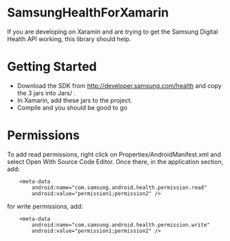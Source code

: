 # SamsungHealthForXamarin
If you are developing on Xaramin and are trying to get the Samsung Digital Health API working, this library should help.

# Getting Started
* Download the SDK from http://developer.samsung.com/health and copy the 3 jars into Jars/ .
* In Xamarin, add these jars to the project.
* Compile and you should be good to go

# Permissions
To add read permissions, right click on Properties/AndroidManifest.xml and select Open With Source Code Editor.  Once there, in the application section, add:

	    <meta-data
    		android:name="com.samsung.android.health.permission.read"
        	android:value="permission1;permission2" />

for write permissions, add:

	    <meta-data
    		android:name="com.samsung.android.health.permission.write"
        	android:value="permission1;permission2" />
